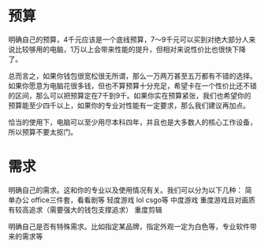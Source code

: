 # 预算

明确自己的预算，4千元应该是一个底线预算，7～9千元可以买到对绝大部分人来说比较够用的电脑，1万以上会带来性能的提升，但相对来说性价比也很快下降了。

总而言之，如果你钱包很宽松很无所谓，那么一万两万甚至五万都有不错的选择。如果你愿意为电脑花很多钱，但也不算预算十分充足，希望卡在一个性价比还不错的区间，那么可以把预算定在7千到9千。如果你实在预算紧张，我们也希望你的预算能至少四千以上，如果你的专业对性能有一定要求，那么我们建议再加点。

恰当的使用下，电脑可以至少用尽本科四年，并且也是大多数人的核心工作设备，所以预算不要太抠门。

# 需求
明确自己的需求。这和你的专业以及使用情况有关。我们可以分为以下几种：
简单办公 office三件套，看看剧等
轻度游戏 lol csgo等
中度游戏
重度游戏且对画质有较高追求（需要强大的钱包支撑追求）
重度剪辑

明确自己是否有特殊需求。比如指定某品牌，指定外观一定为白色等，专业软件带来的需求等
